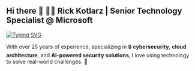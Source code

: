 ## Hi there 👋 👨‍💻 Rick Kotlarz | Senior Technology Specialist @ Microsoft

[![Typing SVG](https://readme-typing-svg.demolab.com?font=Doto&size=30&pause=1000&repeat=false&width=435&lines=Welcome+to+my+GitHub+profile)](https://git.io/typing-svg)

With over 25 years of experience, specializing in 🔒 **cybersecurity**, **cloud architecture**, and **AI-powered security solutions**, I love using technology to solve real-world challenges. 🚀

<!--
**RickKotlarz/RickKotlarz** is a ✨ _special_ ✨ repository because its `README.md` (this file) appears on your GitHub profile.

Here are some ideas to get you started:

- 🔭 I’m currently working on ...
- 🌱 I’m currently learning ...
- 👯 I’m looking to collaborate on ...
- 🤔 I’m looking for help with ...
- 💬 Ask me about ...
- 📫 How to reach me: ...
- 😄 Pronouns: ...
- ⚡ Fun fact: ...
-->
